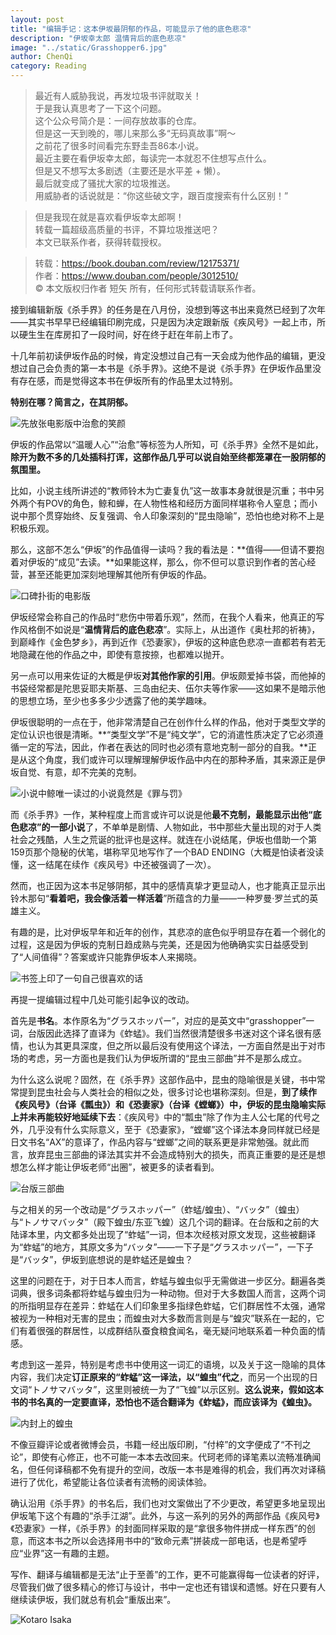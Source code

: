 ```yaml
---
layout: post
title: "编辑手记：这本伊坂最阴郁的作品，可能显示了他的底色悲凉"
description: "伊坂幸太郎 温情背后的底色悲凉"
image: "../static/Grasshopper6.jpg"
author: ChenQi
category: Reading
---
```


> 最近有人威胁我说，再发垃圾书评就取关！  
于是我认真思考了一下这个问题。  
这个公众号简介是：一间存放故事的仓库。  
但是这一天到晚的，哪儿来那么多“无码真故事”啊～  
之前花了很多时间看完东野圭吾86本小说。  
最近主要在看伊坂幸太郎，每读完一本就忍不住想写点什么。  
但是又不想写太多剧透（主要还是水平差 + 懒）。  
最后就变成了骚扰大家的垃圾推送。  
用威胁者的话说就是：“你这些破文字，跟百度搜索有什么区别！”

> 但是我现在就是喜欢看伊坂幸太郎啊！  
转载一篇超级高质量的书评，不算垃圾推送吧？  
本文已联系作者，获得转载授权。

> 转载：https://book.douban.com/review/12175371/  
作者：https://www.douban.com/people/3012510/  
© 本文版权归作者 短矢 所有，任何形式转载请联系作者。  

接到编辑新版《杀手界》的任务是在八月份，没想到等这书出来竟然已经到了次年——其实书早早已经编辑印刷完成，只是因为决定跟新版《疾风号》一起上市，所以硬生生在库房扣了一段时间，好在终于赶在年前上市了。

十几年前初读伊坂作品的时候，肯定没想过自己有一天会成为他作品的编辑，更没想过自己会负责的第一本书是《杀手界》。这绝不是说《杀手界》在伊坂作品里没有存在感，而是觉得这本书在伊坂所有的作品里太过特别。

**特别在哪？简言之，在其阴郁。**

![先放张电影版中治愈的笑颜](../static/Grasshopper1.jpg)

伊坂的作品常以“温暖人心”“治愈”等标签为人所知，可《杀手界》全然不是如此，**除开为数不多的几处插科打诨，这部作品几乎可以说自始至终都笼罩在一股阴郁的氛围里。**

比如，小说主线所讲述的“教师铃木为亡妻复仇”这一故事本身就很是沉重；书中另外两个有POV的角色，鲸和蝉，在人物性格和经历方面同样堪称令人窒息；而小说中那个贯穿始终、反复强调、令人印象深刻的“昆虫隐喻”，恐怕也绝对称不上是积极乐观。

那么，这部不怎么“伊坂”的作品值得一读吗？我的看法是：**值得——但请不要抱着对伊坂的“成见”去读。**如果能这样，那么，你不但可以意识到作者的苦心经营，甚至还能更加深刻地理解其他所有伊坂的作品。

![口碑扑街的电影版](../static/Grasshopper2.jpg)

伊坂经常会称自己的作品时“悲伤中带着乐观”，然而，在我个人看来，他真正的写作风格倒不如说是“**温情背后的底色悲凉**”。实际上，从出道作《奥杜邦的祈祷》，到巅峰作《金色梦乡》，再到近作《恐妻家》，伊坂的这种底色悲凉一直都若有若无地隐藏在他的作品之中，即使有意按捺，也都难以抛开。

另一点可以用来佐证的大概是伊坂**对其他作家的引用**。伊坂颇爱掉书袋，而他掉的书袋经常都是陀思妥耶夫斯基、三岛由纪夫、伍尔夫等作家——这如果不是暗示他的思想立场，至少也多多少少透露了他的美学趣味。

伊坂很聪明的一点在于，他非常清楚自己在创作什么样的作品，他对于类型文学的定位认识也很是清晰。**“类型文学”不是“纯文学”，它的消遣性质决定了它必须遵循一定的写法，因此，作者在表达的同时也必须有意地克制一部分的自我。**正是从这个角度，我们或许可以理解理解伊坂作品中内在的那种矛盾，其来源正是伊坂自觉、有意，却不完美的克制。

![小说中鲸唯一读过的小说竟然是《罪与罚》](../static/Grasshopper3.jpg)

而《杀手界》一作，某种程度上而言或许可以说是他**最不克制，最能显示出他“底色悲凉”的一部小说**了，不单单是剧情、人物如此，书中那些大量出现的对于人类社会之残酷，人生之荒诞的批评也是这样。就连在小说结尾，伊坂也借助一个第159页那个隐秘的伏笔，堪称罕见地写作了一个BAD ENDING（大概是怕读者没读懂，这一结尾在续作《疾风号》中还被强调了一次）。

然而，也正因为这本书足够阴郁，其中的感情真挚才更显动人，也才能真正显示出铃木那句“**看着吧，我会像活着一样活着**”所蕴含的力量——一种罗曼·罗兰式的英雄主义。

有趣的是，比对伊坂早年和近年的创作，其悲凉的底色似乎明显存在着一个弱化的过程，这是因为伊坂的克制日趋成熟与完美，还是因为他确确实实日益感受到了“人间值得”？答案或许只能靠伊坂本人来揭晓。

![书签上印了一句自己很喜欢的话](../static/Grasshopper4.jpg)

再提一提编辑过程中几处可能引起争议的改动。

首先是**书名**。本作原名为“グラスホッパー”，对应的是英文中“grasshopper”一词，台版因此选择了直译为《蚱蜢》。我们当然很清楚很多书迷对这个译名很有感情，也认为其更具深度，但之所以最后没有使用这个译法，一方面自然是出于对市场的考虑，另一方面也是我们认为伊坂所谓的“昆虫三部曲”并不是那么成立。

为什么这么说呢？固然，在《杀手界》这部作品中，昆虫的隐喻很是关键，书中常常提到昆虫社会与人类社会的相似之处，很多讨论也堪称深刻。但是，**到了续作《疾风号》（台译《瓢虫》）和《恐妻家》（台译《螳螂》）中，伊坂的昆虫隐喻实际上并未再能较好地延续下去**：《疾风号》中的“瓢虫”除了作为主人公七尾的代号之外，几乎没有什么实际意义，至于《恐妻家》，“螳螂”这个译法本身同样就已经是日文书名“AX”的意译了，作品内容与“螳螂”之间的联系更是非常勉强。就此而言，放弃昆虫三部曲的译法其实并不会造成特别大的损失，而真正重要的是还是想想怎么样才能让伊坂老师“出圈”，被更多的读者看到。

![台版三部曲](../static/Grasshopper5.jpg)

与之相关的另一个改动是“グラスホッパー”（蚱蜢/蝗虫）、“バッタ”（蝗虫）与“トノサマバッタ”（殿下蝗虫/东亚飞蝗）这几个词的翻译。在台版和之前的大陆译本里，内文都多处出现了“蚱蜢”一词，但本次经核对原文发现，这些被翻译为“蚱蜢”的地方，其原文多为“バッタ”——一下子是“グラスホッパー”，一下子是“バッタ”，伊坂到底想说的是蚱蜢还是蝗虫？

这里的问题在于，对于日本人而言，蚱蜢与蝗虫似乎无需做进一步区分。翻遍各类词典，很多词条都将蚱蜢与蝗虫归为一种动物。但对于大多数国人而言，这两个词的所指明显存在差异：蚱蜢在人们印象里多指绿色蚱蜢，它们群居性不太强，通常被视为一种相对无害的昆虫；而蝗虫对大多数而言则是与“蝗灾”联系在一起的，它们有着很强的群居性，以成群结队蚕食粮食闻名，毫无疑问地联系着一种负面的情感。

考虑到这一差异，特别是考虑书中使用这一词汇的语境，以及关于这一隐喻的具体内容，我们决定**订正原来的“蚱蜢”这一译法，以“蝗虫”代之**，而另一个出现的日文词“トノサマバッタ”，这里则被统一为了“飞蝗”以示区别。**这么说来，假如这本书的书名真的一定要直译，恐怕也不适合翻译为《蚱蜢》，而应该译为《蝗虫》。**

![内封上的蝗虫](../static/Grasshopper6.jpg)

不像豆瓣评论或者微博会员，书籍一经出版印刷，“付梓”的文字便成了“不刊之论”，即使有心修正，也不可能一本本去改回来。代珂老师的译笔素以流畅准确闻名，但任何译稿都不免有提升的空间，改版一本书是难得的机会，我们再次对译稿进行了优化，希望能让各位读者有流畅的阅读体验。

确认沿用《杀手界》的书名后，我们也对文案做出了不少更改，希望更多地呈现出伊坂笔下这个有趣的“杀手江湖”。此外，与这一系列的另外的两部作品《疾风号》《恐妻家》一样，《杀手界》的封面同样采取的是“拿很多物件拼成一样东西”的创意，而这本书之所以会选择用书中的“致命元素”拼装成一部电话，也是希望呼应“业界”这一有趣的主题。

写作、翻译与编辑都是无法“止于至善”的工作，更不可能赢得每一位读者的好评，尽管我们做了很多精心的修订与设计，书中一定也还有错误和遗憾。好在只要有人继续读伊坂，我们就总有机会“重版出来”。

![Kotaro Isaka](../static/Kotaro-Isaka.jpg)
